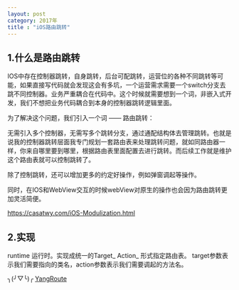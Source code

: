 ```yaml
---
layout: post
category: 2017年
title : "iOS路由跳转"
---
```


## 1.什么是路由跳转

IOS中存在控制器跳转，自身跳转，后台可配跳转，运营位的各种不同跳转等可能，如果直接写代码就会发现这会有多坑，一个运营需求需要一个switch分支去跳不同控制器。业务严重耦合在代码中。这个时候就需要想到一个词，非嵌入式开发，我们不想把业务代码耦合到本身的控制器跳转逻辑里面。

为了解决这个问题，我们引入一个词   —— 路由跳转：

无需引入多个控制器，无需写多个跳转分支，通过通配结构体去管理跳转。也就是说我的控制器跳转层面我专门规划一套路由表来处理跳转问题，就如同路由器一样，你来自哪里要到哪里，根据路由表里面配置去进行跳转。而后续工作就是维护这个路由表就可以控制跳转了。

除了控制跳转，还可以增加更多的约定好操作，例如弹窗调起等操作。

同时，在IOS和WebView交互的时候webView对原生的操作也会因为路由跳转更加灵活简便。



https://casatwy.com/iOS-Modulization.html

## 2.实现

runtime 运行时。实现成统一的Target_ Action_ 形式指定路由表。 target参数表示我们需要指向的类名，action参数表示我们需要调起的方法名。

╮(╯▽╰)╭   [YangRoute](https://github.com/xilankong/YangRoute)   

